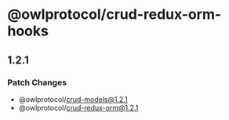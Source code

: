 # @owlprotocol/crud-redux-orm-hooks

## 1.2.1

### Patch Changes

- @owlprotocol/crud-models@1.2.1
- @owlprotocol/crud-redux-orm@1.2.1
